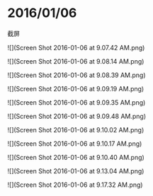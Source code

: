 # 2016/01/06

截屏

![](Screen Shot 2016-01-06 at 9.07.42 AM.png)

![](Screen Shot 2016-01-06 at 9.08.14 AM.png)

![](Screen Shot 2016-01-06 at 9.08.39 AM.png)

![](Screen Shot 2016-01-06 at 9.09.19 AM.png)

![](Screen Shot 2016-01-06 at 9.09.35 AM.png)

![](Screen Shot 2016-01-06 at 9.09.48 AM.png)

![](Screen Shot 2016-01-06 at 9.10.02 AM.png)

![](Screen Shot 2016-01-06 at 9.10.17 AM.png)
 
![](Screen Shot 2016-01-06 at 9.10.40 AM.png)

![](Screen Shot 2016-01-06 at 9.13.04 AM.png)

![](Screen Shot 2016-01-06 at 9.17.32 AM.png)
